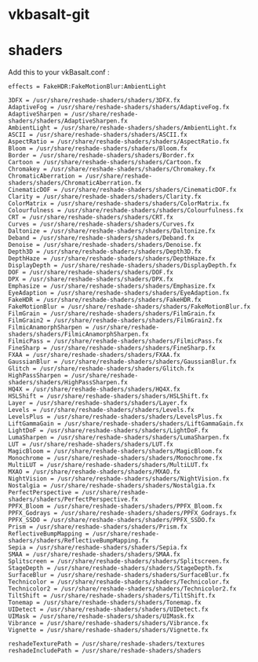 # vkbasalt-git


# shaders

Add this to your vkBasalt.conf : 

    effects = FakeHDR:FakeMotionBlur:AmbientLight

    3DFX = /usr/share/reshade-shaders/shaders/3DFX.fx
    AdaptiveFog = /usr/share/reshade-shaders/shaders/AdaptiveFog.fx
    AdaptiveSharpen = /usr/share/reshade-shaders/shaders/AdaptiveSharpen.fx
    AmbientLight = /usr/share/reshade-shaders/shaders/AmbientLight.fx
    ASCII = /usr/share/reshade-shaders/shaders/ASCII.fx
    AspectRatio = /usr/share/reshade-shaders/shaders/AspectRatio.fx
    Bloom = /usr/share/reshade-shaders/shaders/Bloom.fx
    Border = /usr/share/reshade-shaders/shaders/Border.fx
    Cartoon = /usr/share/reshade-shaders/shaders/Cartoon.fx
    Chromakey = /usr/share/reshade-shaders/shaders/Chromakey.fx
    ChromaticAberration = /usr/share/reshade-shaders/shaders/ChromaticAberration.fx
    CinematicDOF = /usr/share/reshade-shaders/shaders/CinematicDOF.fx
    Clarity = /usr/share/reshade-shaders/shaders/Clarity.fx
    ColorMatrix = /usr/share/reshade-shaders/shaders/ColorMatrix.fx
    Colourfulness = /usr/share/reshade-shaders/shaders/Colourfulness.fx
    CRT = /usr/share/reshade-shaders/shaders/CRT.fx
    Curves = /usr/share/reshade-shaders/shaders/Curves.fx
    Daltonize = /usr/share/reshade-shaders/shaders/Daltonize.fx
    Deband = /usr/share/reshade-shaders/shaders/Deband.fx
    Denoise = /usr/share/reshade-shaders/shaders/Denoise.fx
    Depth3D = /usr/share/reshade-shaders/shaders/Depth3D.fx
    DepthHaze = /usr/share/reshade-shaders/shaders/DepthHaze.fx
    DisplayDepth = /usr/share/reshade-shaders/shaders/DisplayDepth.fx
    DOF = /usr/share/reshade-shaders/shaders/DOF.fx
    DPX = /usr/share/reshade-shaders/shaders/DPX.fx
    Emphasize = /usr/share/reshade-shaders/shaders/Emphasize.fx
    EyeAdaption = /usr/share/reshade-shaders/shaders/EyeAdaption.fx
    FakeHDR = /usr/share/reshade-shaders/shaders/FakeHDR.fx
    FakeMotionBlur = /usr/share/reshade-shaders/shaders/FakeMotionBlur.fx
    FilmGrain = /usr/share/reshade-shaders/shaders/FilmGrain.fx
    FilmGrain2 = /usr/share/reshade-shaders/shaders/FilmGrain2.fx
    FilmicAnamorphSharpen = /usr/share/reshade-shaders/shaders/FilmicAnamorphSharpen.fx
    FilmicPass = /usr/share/reshade-shaders/shaders/FilmicPass.fx
    FineSharp = /usr/share/reshade-shaders/shaders/FineSharp.fx
    FXAA = /usr/share/reshade-shaders/shaders/FXAA.fx
    GaussianBlur = /usr/share/reshade-shaders/shaders/GaussianBlur.fx
    Glitch = /usr/share/reshade-shaders/shaders/Glitch.fx
    HighPassSharpen = /usr/share/reshade-shaders/shaders/HighPassSharpen.fx
    HQ4X = /usr/share/reshade-shaders/shaders/HQ4X.fx
    HSLShift = /usr/share/reshade-shaders/shaders/HSLShift.fx
    Layer = /usr/share/reshade-shaders/shaders/Layer.fx
    Levels = /usr/share/reshade-shaders/shaders/Levels.fx
    LevelsPlus = /usr/share/reshade-shaders/shaders/LevelsPlus.fx
    LiftGammaGain = /usr/share/reshade-shaders/shaders/LiftGammaGain.fx
    LightDoF = /usr/share/reshade-shaders/shaders/LightDoF.fx
    LumaSharpen = /usr/share/reshade-shaders/shaders/LumaSharpen.fx
    LUT = /usr/share/reshade-shaders/shaders/LUT.fx
    MagicBloom = /usr/share/reshade-shaders/shaders/MagicBloom.fx
    Monochrome = /usr/share/reshade-shaders/shaders/Monochrome.fx
    MultiLUT = /usr/share/reshade-shaders/shaders/MultiLUT.fx
    MXAO = /usr/share/reshade-shaders/shaders/MXAO.fx
    NightVision = /usr/share/reshade-shaders/shaders/NightVision.fx
    Nostalgia = /usr/share/reshade-shaders/shaders/Nostalgia.fx
    PerfectPerspective = /usr/share/reshade-shaders/shaders/PerfectPerspective.fx
    PPFX_Bloom = /usr/share/reshade-shaders/shaders/PPFX_Bloom.fx
    PPFX_Godrays = /usr/share/reshade-shaders/shaders/PPFX_Godrays.fx
    PPFX_SSDO = /usr/share/reshade-shaders/shaders/PPFX_SSDO.fx
    Prism = /usr/share/reshade-shaders/shaders/Prism.fx
    ReflectiveBumpMapping = /usr/share/reshade-shaders/shaders/ReflectiveBumpMapping.fx
    Sepia = /usr/share/reshade-shaders/shaders/Sepia.fx
    SMAA = /usr/share/reshade-shaders/shaders/SMAA.fx
    Splitscreen = /usr/share/reshade-shaders/shaders/Splitscreen.fx
    StageDepth = /usr/share/reshade-shaders/shaders/StageDepth.fx
    SurfaceBlur = /usr/share/reshade-shaders/shaders/SurfaceBlur.fx
    Technicolor = /usr/share/reshade-shaders/shaders/Technicolor.fx
    Technicolor2 = /usr/share/reshade-shaders/shaders/Technicolor2.fx
    TiltShift = /usr/share/reshade-shaders/shaders/TiltShift.fx
    Tonemap = /usr/share/reshade-shaders/shaders/Tonemap.fx
    UIDetect = /usr/share/reshade-shaders/shaders/UIDetect.fx
    UIMask = /usr/share/reshade-shaders/shaders/UIMask.fx
    Vibrance = /usr/share/reshade-shaders/shaders/Vibrance.fx
    Vignette = /usr/share/reshade-shaders/shaders/Vignette.fx

    reshadeTexturePath = /usr/share/reshade-shaders/textures
    reshadeIncludePath = /usr/share/reshade-shaders/shaders
